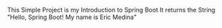 This Simple Project is my Introduction to Spring Boot
It returns the String "Hello, Spring Boot! My name is Eric Medina"
